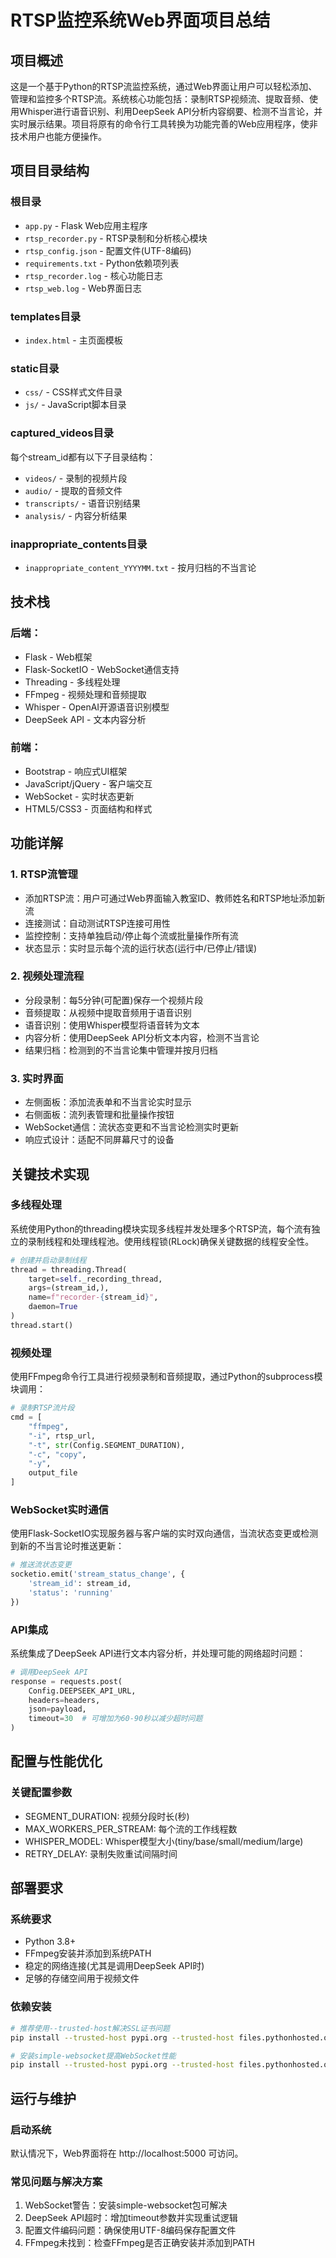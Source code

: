 # RTSP监控系统Web界面项目总结

## 项目概述
这是一个基于Python的RTSP流监控系统，通过Web界面让用户可以轻松添加、管理和监控多个RTSP流。系统核心功能包括：录制RTSP视频流、提取音频、使用Whisper进行语音识别、利用DeepSeek API分析内容纲要、检测不当言论，并实时展示结果。项目将原有的命令行工具转换为功能完善的Web应用程序，使非技术用户也能方便操作。

## 项目目录结构

### 根目录
- `app.py` - Flask Web应用主程序
- `rtsp_recorder.py` - RTSP录制和分析核心模块
- `rtsp_config.json` - 配置文件(UTF-8编码)
- `requirements.txt` - Python依赖项列表
- `rtsp_recorder.log` - 核心功能日志
- `rtsp_web.log` - Web界面日志

### templates目录
- `index.html` - 主页面模板

### static目录
- `css/` - CSS样式文件目录
- `js/` - JavaScript脚本目录

### captured_videos目录
每个stream_id都有以下子目录结构：
- `videos/` - 录制的视频片段
- `audio/` - 提取的音频文件
- `transcripts/` - 语音识别结果
- `analysis/` - 内容分析结果

### inappropriate_contents目录
- `inappropriate_content_YYYYMM.txt` - 按月归档的不当言论


## 技术栈

### 后端：
- Flask - Web框架
- Flask-SocketIO - WebSocket通信支持
- Threading - 多线程处理
- FFmpeg - 视频处理和音频提取
- Whisper - OpenAI开源语音识别模型
- DeepSeek API - 文本内容分析

### 前端：
- Bootstrap - 响应式UI框架
- JavaScript/jQuery - 客户端交互
- WebSocket - 实时状态更新
- HTML5/CSS3 - 页面结构和样式

## 功能详解

### 1. RTSP流管理
- 添加RTSP流：用户可通过Web界面输入教室ID、教师姓名和RTSP地址添加新流
- 连接测试：自动测试RTSP连接可用性
- 监控控制：支持单独启动/停止每个流或批量操作所有流
- 状态显示：实时显示每个流的运行状态(运行中/已停止/错误)

### 2. 视频处理流程
- 分段录制：每5分钟(可配置)保存一个视频片段
- 音频提取：从视频中提取音频用于语音识别
- 语音识别：使用Whisper模型将语音转为文本
- 内容分析：使用DeepSeek API分析文本内容，检测不当言论
- 结果归档：检测到的不当言论集中管理并按月归档

### 3. 实时界面
- 左侧面板：添加流表单和不当言论实时显示
- 右侧面板：流列表管理和批量操作按钮
- WebSocket通信：流状态变更和不当言论检测实时更新
- 响应式设计：适配不同屏幕尺寸的设备

## 关键技术实现

### 多线程处理
系统使用Python的threading模块实现多线程并发处理多个RTSP流，每个流有独立的录制线程和处理线程池。使用线程锁(RLock)确保关键数据的线程安全性。

```python
# 创建并启动录制线程
thread = threading.Thread(
    target=self._recording_thread,
    args=(stream_id,),
    name=f"recorder-{stream_id}",
    daemon=True
)
thread.start()
```

### 视频处理
使用FFmpeg命令行工具进行视频录制和音频提取，通过Python的subprocess模块调用：

```python
# 录制RTSP流片段
cmd = [
    "ffmpeg",
    "-i", rtsp_url,
    "-t", str(Config.SEGMENT_DURATION),
    "-c", "copy",
    "-y",
    output_file
]
```

### WebSocket实时通信
使用Flask-SocketIO实现服务器与客户端的实时双向通信，当流状态变更或检测到新的不当言论时推送更新：

```python
# 推送流状态变更
socketio.emit('stream_status_change', {
    'stream_id': stream_id,
    'status': 'running'
})
```

### API集成
系统集成了DeepSeek API进行文本内容分析，并处理可能的网络超时问题：

```python
# 调用DeepSeek API
response = requests.post(
    Config.DEEPSEEK_API_URL,
    headers=headers,
    json=payload,
    timeout=30  # 可增加为60-90秒以减少超时问题
)
```

## 配置与性能优化

### 关键配置参数
- SEGMENT_DURATION: 视频分段时长(秒)
- MAX_WORKERS_PER_STREAM: 每个流的工作线程数
- WHISPER_MODEL: Whisper模型大小(tiny/base/small/medium/large)
- RETRY_DELAY: 录制失败重试间隔时间

## 部署要求

### 系统要求
- Python 3.8+
- FFmpeg安装并添加到系统PATH
- 稳定的网络连接(尤其是调用DeepSeek API时)
- 足够的存储空间用于视频文件

### 依赖安装
```bash
# 推荐使用--trusted-host解决SSL证书问题
pip install --trusted-host pypi.org --trusted-host files.pythonhosted.org -r requirements.txt

# 安装simple-websocket提高WebSocket性能
pip install --trusted-host pypi.org --trusted-host files.pythonhosted.org simple-websocket
```

## 运行与维护

### 启动系统
默认情况下，Web界面将在 http://localhost:5000 可访问。

### 常见问题与解决方案
1. WebSocket警告：安装simple-websocket包可解决
2. DeepSeek API超时：增加timeout参数并实现重试逻辑
3. 配置文件编码问题：确保使用UTF-8编码保存配置文件
4. FFmpeg未找到：检查FFmpeg是否正确安装并添加到PATH
